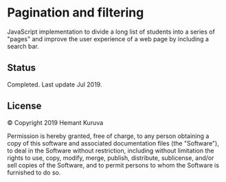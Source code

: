 # Pagination and filtering
JavaScript implementation to divide a long list of students into a series of "pages" and improve the user experience of a web page by including a search bar.

## Status
Completed. Last update Jul 2019.

## License
&copy; Copyright 2019 Hemant Kuruva

Permission is hereby granted, free of charge, to any person obtaining a copy of this software and associated documentation files (the "Software"), to deal in the Software without restriction, including without limitation the rights to use, copy, modify, merge, publish, distribute, sublicense, and/or sell copies of the Software, and to permit persons to whom the Software is furnished to do so.
